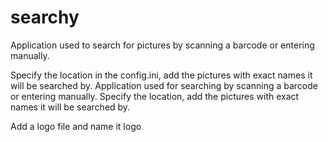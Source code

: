 # searchy

Application used to search for pictures by scanning a barcode or entering manually.

Specify the location in the config.ini, add the pictures with exact names it will be searched by.
Application used for searching by scanning a barcode or entering manually.
Specify the location, add the pictures with exact names it will be searched by.

Add a logo file and name it logo